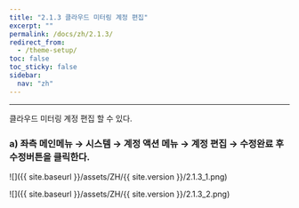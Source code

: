 ```yaml
---
title: "2.1.3 클라우드 미터링 계정 편집"
excerpt: ""
permalink: /docs/zh/2.1.3/
redirect_from:
  - /theme-setup/
toc: false
toc_sticky: false
sidebar:
  nav: "zh"
---
```


---

클라우드 미터링 계정 편집 할 수 있다.

### a\) 좌측 메인메뉴 → 시스템 → 계정 액션 메뉴 → 계정 편집 → 수정완료 후 수정버튼을 클릭한다.
![]({{ site.baseurl }}/assets/ZH/{{ site.version }}/2.1.3_1.png)

![]({{ site.baseurl }}/assets/ZH/{{ site.version }}/2.1.3_2.png)
